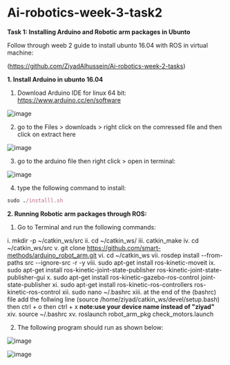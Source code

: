 # Ai-robotics-week-3-task2

**Task 1: Installing Arduino and Robotic arm packages in Ubunto**  

Follow through weeb 2 guide to install ubunto 16.04 with ROS in virtual machine:

(https://github.com/ZiyadAlhussein/Ai-robotics-week-2-tasks)

**1. Install Arduino in ubunto 16.04**

1) Download Arduino IDE for linux 64 bit: https://www.arduino.cc/en/software

![image](https://user-images.githubusercontent.com/108147030/181032737-79f7367c-2848-4251-8ed1-bc0448e5cef6.png)

2) go to the Files > downloads > right click on the comressed file and then click on extract here

![image](https://user-images.githubusercontent.com/108147030/181033692-781643a5-d82b-4d27-9ea8-cf9b90e6cb01.png)

3) go to the arduino file then right click > open in terminal:

![image](https://user-images.githubusercontent.com/108147030/181034084-6846aca4-c8c0-4f6a-99ae-eec344e27e5f.png)

4) type the following command to install:

```ruby
sudo ./installl.sh
```
**2. Running Robotic arm packages through ROS:**

1) Go to Terminal and run the following commands: 

i. mkdir -p ~/catkin_ws/src
ii. cd ~/catkin_ws/
iii. catkin_make
iv. cd ~/catkin_ws/src
v. git clone https://github.com/smart-methods/arduino_robot_arm.git 
vi. cd ~/catkin_ws
vii. rosdep install --from-paths src --ignore-src -r -y
viii. sudo apt-get install ros-kinetic-moveit
ix. sudo apt-get install ros-kinetic-joint-state-publisher ros-kinetic-joint-state-publisher-gui
x. sudo apt-get install ros-kinetic-gazebo-ros-control joint-state-publisher
xi. sudo apt-get install ros-kinetic-ros-controllers ros-kinetic-ros-control
xii. sudo nano ~/.bashrc
xiii. at the end of the (bashrc) file add the follwing line (source /home/ziyad/catkin_ws/devel/setup.bash) then ctrl + o then ctrl + x **note:use your device name instead of "ziyad"**
xiv. source ~/.bashrc
xv. roslaunch robot_arm_pkg check_motors.launch


2) The following program should run as shown below:

![image](https://user-images.githubusercontent.com/108147030/181041252-e13eb7ba-c2d9-4004-94cd-76620bbe313a.png)

![image](https://user-images.githubusercontent.com/108147030/181040884-b88ca106-9c6b-4c1a-8688-111016257661.png)


